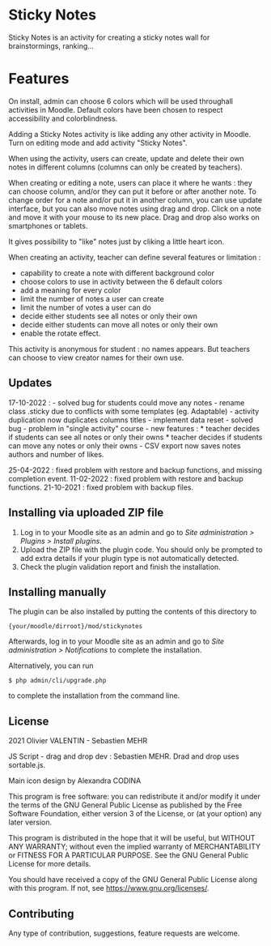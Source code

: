 # Sticky Notes #

Sticky Notes is an activity for creating a sticky notes wall for brainstormings, ranking...

# Features ##

On install, admin can choose 6 colors which will be used throughall activities in Moodle. Default colors
have been chosen to respect accessibility and colorblindness.

Adding a Sticky Notes activity is like adding any other activity in Moodle. Turn on editing mode and
add activity "Sticky Notes".

When using the activity, users can create, update and delete their own notes in different columns
(columns can only be created by teachers).

When creating or editing a note, users can place it where he wants : they can choose column,
and/or they can put it before or after another note.
To change order for a note and/or put it in another column, you can use update interface, 
but you can also move notes using drag and drop. Click on a note and move it with your mouse
to its new place. Drag and drop also works on smartphones or tablets.

It gives possibility to "like" notes just by cliking a little heart icon.

When creating an activity, teacher can define several features or limitation :
- capability to create a note with different background color
- choose colors to use in activity between the 6 default colors
- add a meaning for every color
- limit the number of notes a user can create 
- limit the number of votes a user can do
- decide either students see all notes or only their own
- decide either students can move all notes or only their own
- enable the rotate effect.

This activity is anonymous for student : no names appears. But teachers can choose to view creator names
for their own use.

## Updates ##
17-10-2022 :
    - solved bug for students could move any notes
    - rename class .sticky due to conflicts with some templates (eg. Adaptable)
    - activity duplication now duplicates columns titles
    - implement data reset
    - solved bug - problem in "single activity" course
    - new features :
        * teacher decides if students can see all notes or only their owns
        * teacher decides if students can move any notes or only their owns
    - CSV export now saves notes authors and number of likes.

25-04-2022 : fixed problem with restore and backup functions, and missing completion event.
11-02-2022 : fixed problem with restore and backup functions.
21-10-2021 : fixed problem with backup files.

## Installing via uploaded ZIP file ##

1. Log in to your Moodle site as an admin and go to _Site administration >
   Plugins > Install plugins_.
2. Upload the ZIP file with the plugin code. You should only be prompted to add
   extra details if your plugin type is not automatically detected.
3. Check the plugin validation report and finish the installation.

## Installing manually ##

The plugin can be also installed by putting the contents of this directory to

    {your/moodle/dirroot}/mod/stickynotes

Afterwards, log in to your Moodle site as an admin and go to _Site administration >
Notifications_ to complete the installation.

Alternatively, you can run

    $ php admin/cli/upgrade.php

to complete the installation from the command line.

## License ##

2021 Olivier VALENTIN - Sebastien MEHR

JS Script - drag and drop dev : Sebastien MEHR.
Drad and drop uses sortable.js.

Main icon design by Alexandra CODINA

This program is free software: you can redistribute it and/or modify it under
the terms of the GNU General Public License as published by the Free Software
Foundation, either version 3 of the License, or (at your option) any later
version.

This program is distributed in the hope that it will be useful, but WITHOUT ANY
WARRANTY; without even the implied warranty of MERCHANTABILITY or FITNESS FOR A
PARTICULAR PURPOSE.  See the GNU General Public License for more details.

You should have received a copy of the GNU General Public License along with
this program.  If not, see <https://www.gnu.org/licenses/>.

## Contributing ##
Any type of contribution, suggestions, feature requests are welcome. 
